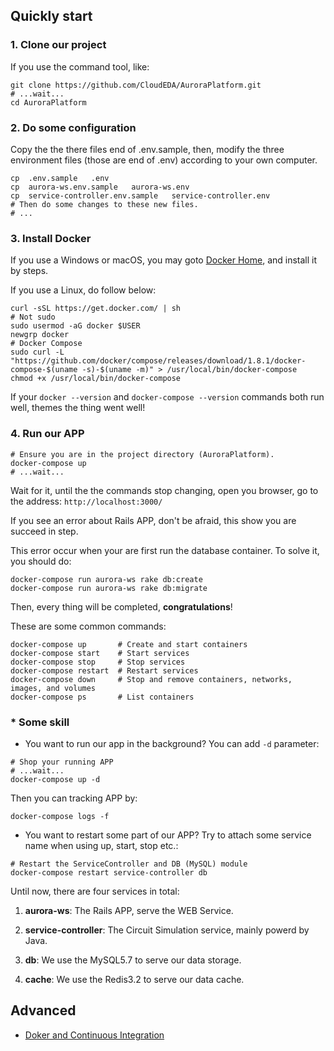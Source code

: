 <!-- # Setup by Doker -->

## Quickly start

### 1. Clone our project

If you use the command tool, like:
```shell
git clone https://github.com/CloudEDA/AuroraPlatform.git
# ...wait...
cd AuroraPlatform
```

### 2. Do some configuration

Copy the the there files end of .env.sample, then, modify the three environment files (those are end of .env) according to your own computer.
```shell
cp  .env.sample   .env
cp  aurora-ws.env.sample   aurora-ws.env
cp  service-controller.env.sample   service-controller.env
# Then do some changes to these new files.
# ...
```

### 3. Install Docker

If you use a Windows or macOS, you may goto [Docker Home], and install it by steps.

If you use a Linux, do follow below:
```shell
curl -sSL https://get.docker.com/ | sh
# Not sudo
sudo usermod -aG docker $USER
newgrp docker
# Docker Compose
sudo curl -L "https://github.com/docker/compose/releases/download/1.8.1/docker-compose-$(uname -s)-$(uname -m)" > /usr/local/bin/docker-compose
chmod +x /usr/local/bin/docker-compose
```
If your `docker --version` and `docker-compose --version` commands both run well, themes the thing went well!

### 4. Run our APP

```shell
# Ensure you are in the project directory (AuroraPlatform).
docker-compose up
# ...wait...
```
Wait for it, until the the commands stop changing, open you browser, go to the address: `http://localhost:3000/`

If you see an error about Rails APP, don't be afraid, this show you are succeed in step.

This error occur when your are first run the database container. To solve it, you should do:
```shell
docker-compose run aurora-ws rake db:create
docker-compose run aurora-ws rake db:migrate
```
Then, every thing will be completed, **congratulations**!

These are some common commands:

```shell
docker-compose up       # Create and start containers
docker-compose start    # Start services
docker-compose stop     # Stop services
docker-compose restart  # Restart services
docker-compose down     # Stop and remove containers, networks, images, and volumes
docker-compose ps       # List containers
```

### \* Some skill

* You want to run our app in the background? You can add `-d` parameter:

```shell
# Shop your running APP
# ...wait...
docker-compose up -d
```

Then you can tracking APP by:

```shell
docker-compose logs -f
```

* You want to restart some part of our APP? Try to attach some service name when using up, start, stop etc.:

```shell
# Restart the ServiceController and DB (MySQL) module
docker-compose restart service-controller db
```

Until now, there are four services in total:

1. **aurora-ws**: The Rails APP, serve the WEB Service.

2. **service-controller**: The Circuit Simulation service, mainly powerd by Java.

3. **db**: We use the MySQL5.7 to serve our data storage.

4. **cache**: We use the Redis3.2 to serve our data cache.

## Advanced

* [Doker and Continuous Integration]

[Docker Home]: (https://www.docker.com/products/docke)
[Doker and Continuous Integration]: https://github.com/CloudEDA/AuroraPlatform/wiki/Doker-and-Continuous-Integration
